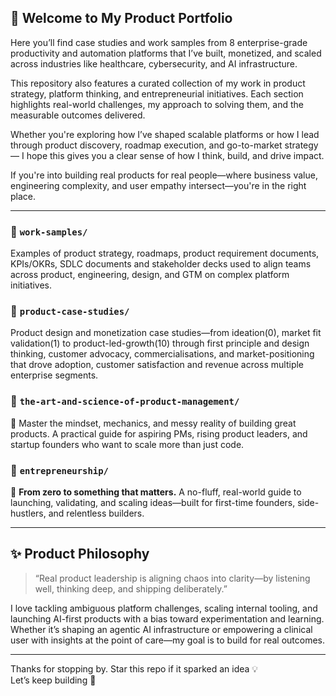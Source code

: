 ## 👋 Welcome to My Product Portfolio
Here you’ll find case studies and work samples from 8 enterprise-grade productivity and automation platforms that I’ve built, monetized, and scaled across industries like healthcare, cybersecurity, and AI infrastructure.

This repository also features a curated collection of my work in product strategy, platform thinking, and entrepreneurial initiatives. Each section highlights real-world challenges, my approach to solving them, and the measurable outcomes delivered.

Whether you're exploring how I’ve shaped scalable platforms or how I lead through product discovery, roadmap execution, and go-to-market strategy — I hope this gives you a clear sense of how I think, build, and drive impact.

If you're into building real products for real people—where business value, engineering complexity, and user empathy intersect—you're in the right place.

---

### 📁 `work-samples/`  
Examples of product strategy, roadmaps, product requirement documents, KPIs/OKRs, SDLC documents and stakeholder decks used to align teams across product, engineering, design, and GTM on complex platform initiatives.

### 📁 `product-case-studies/`  
Product design and monetization case studies—from ideation(0), market fit validation(1) to product-led-growth(10) through first principle and design thinking, customer advocacy, commercialisations, and market-positioning that drove adoption, customer satisfaction and revenue across multiple enterprise segments.

### 📁 `the-art-and-science-of-product-management/`  
🎯 Master the mindset, mechanics, and messy reality of building great products.
A practical guide for aspiring PMs, rising product leaders, and startup founders who want to scale more than just code.

### 📁 `entrepreneurship/`  
🚀 **From zero to something that matters.**
A no-fluff, real-world guide to launching, validating, and scaling ideas—built for first-time founders, side-hustlers, and relentless builders.

---

## ✨ Product Philosophy

> “Real product leadership is aligning chaos into clarity—by listening well, thinking deep, and shipping deliberately.”

I love tackling ambiguous platform challenges, scaling internal tooling, and launching AI-first products with a bias toward experimentation and learning. Whether it’s shaping an agentic AI infrastructure or empowering a clinical user with insights at the point of care—my goal is to build for real outcomes.

---
Thanks for stopping by. Star this repo if it sparked an idea 💡  
Let’s keep building 🚀
